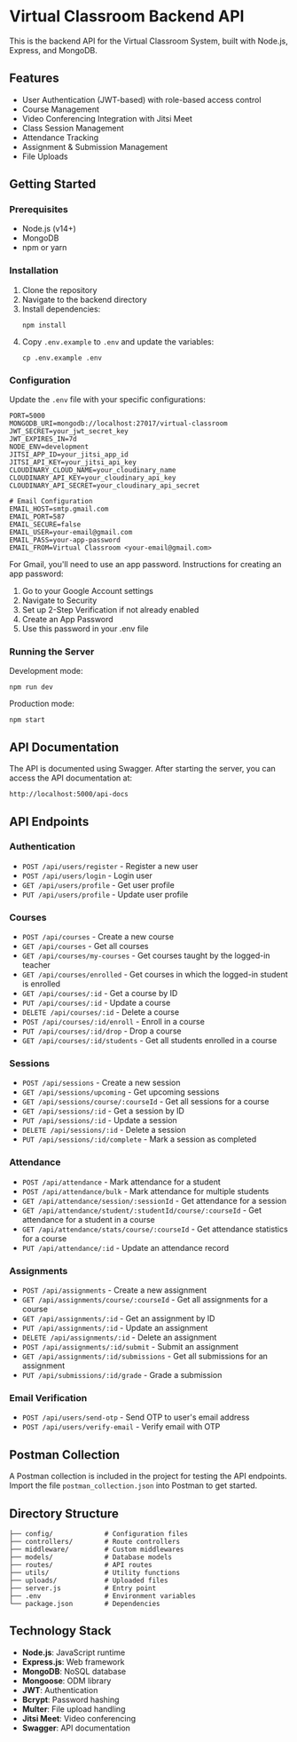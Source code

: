 # Virtual Classroom Backend API

This is the backend API for the Virtual Classroom System, built with Node.js, Express, and MongoDB.

## Features

- User Authentication (JWT-based) with role-based access control
- Course Management
- Video Conferencing Integration with Jitsi Meet
- Class Session Management
- Attendance Tracking
- Assignment & Submission Management
- File Uploads

## Getting Started

### Prerequisites

- Node.js (v14+)
- MongoDB
- npm or yarn

### Installation

1. Clone the repository
2. Navigate to the backend directory
3. Install dependencies:
   ```
   npm install
   ```
4. Copy `.env.example` to `.env` and update the variables:
   ```
   cp .env.example .env
   ```

### Configuration

Update the `.env` file with your specific configurations:

```
PORT=5000
MONGODB_URI=mongodb://localhost:27017/virtual-classroom
JWT_SECRET=your_jwt_secret_key
JWT_EXPIRES_IN=7d
NODE_ENV=development
JITSI_APP_ID=your_jitsi_app_id
JITSI_API_KEY=your_jitsi_api_key
CLOUDINARY_CLOUD_NAME=your_cloudinary_name
CLOUDINARY_API_KEY=your_cloudinary_api_key
CLOUDINARY_API_SECRET=your_cloudinary_api_secret

# Email Configuration
EMAIL_HOST=smtp.gmail.com
EMAIL_PORT=587
EMAIL_SECURE=false
EMAIL_USER=your-email@gmail.com
EMAIL_PASS=your-app-password
EMAIL_FROM=Virtual Classroom <your-email@gmail.com>
```

For Gmail, you'll need to use an app password. Instructions for creating an app password:
1. Go to your Google Account settings
2. Navigate to Security
3. Set up 2-Step Verification if not already enabled
4. Create an App Password
5. Use this password in your .env file

### Running the Server

Development mode:
```
npm run dev
```

Production mode:
```
npm start
```

## API Documentation

The API is documented using Swagger. After starting the server, you can access the API documentation at:

```
http://localhost:5000/api-docs
```

## API Endpoints

### Authentication

- `POST /api/users/register` - Register a new user
- `POST /api/users/login` - Login user
- `GET /api/users/profile` - Get user profile
- `PUT /api/users/profile` - Update user profile

### Courses

- `POST /api/courses` - Create a new course
- `GET /api/courses` - Get all courses
- `GET /api/courses/my-courses` - Get courses taught by the logged-in teacher
- `GET /api/courses/enrolled` - Get courses in which the logged-in student is enrolled
- `GET /api/courses/:id` - Get a course by ID
- `PUT /api/courses/:id` - Update a course
- `DELETE /api/courses/:id` - Delete a course
- `POST /api/courses/:id/enroll` - Enroll in a course
- `PUT /api/courses/:id/drop` - Drop a course
- `GET /api/courses/:id/students` - Get all students enrolled in a course

### Sessions

- `POST /api/sessions` - Create a new session
- `GET /api/sessions/upcoming` - Get upcoming sessions
- `GET /api/sessions/course/:courseId` - Get all sessions for a course
- `GET /api/sessions/:id` - Get a session by ID
- `PUT /api/sessions/:id` - Update a session
- `DELETE /api/sessions/:id` - Delete a session
- `PUT /api/sessions/:id/complete` - Mark a session as completed

### Attendance

- `POST /api/attendance` - Mark attendance for a student
- `POST /api/attendance/bulk` - Mark attendance for multiple students
- `GET /api/attendance/session/:sessionId` - Get attendance for a session
- `GET /api/attendance/student/:studentId/course/:courseId` - Get attendance for a student in a course
- `GET /api/attendance/stats/course/:courseId` - Get attendance statistics for a course
- `PUT /api/attendance/:id` - Update an attendance record

### Assignments

- `POST /api/assignments` - Create a new assignment
- `GET /api/assignments/course/:courseId` - Get all assignments for a course
- `GET /api/assignments/:id` - Get an assignment by ID
- `PUT /api/assignments/:id` - Update an assignment
- `DELETE /api/assignments/:id` - Delete an assignment
- `POST /api/assignments/:id/submit` - Submit an assignment
- `GET /api/assignments/:id/submissions` - Get all submissions for an assignment
- `PUT /api/submissions/:id/grade` - Grade a submission

### Email Verification

- `POST /api/users/send-otp` - Send OTP to user's email address
- `POST /api/users/verify-email` - Verify email with OTP

## Postman Collection

A Postman collection is included in the project for testing the API endpoints. Import the file `postman_collection.json` into Postman to get started.

## Directory Structure

```
├── config/             # Configuration files
├── controllers/        # Route controllers
├── middleware/         # Custom middlewares
├── models/             # Database models
├── routes/             # API routes
├── utils/              # Utility functions
├── uploads/            # Uploaded files
├── server.js           # Entry point
├── .env                # Environment variables
└── package.json        # Dependencies
```

## Technology Stack

- **Node.js**: JavaScript runtime
- **Express.js**: Web framework
- **MongoDB**: NoSQL database
- **Mongoose**: ODM library
- **JWT**: Authentication
- **Bcrypt**: Password hashing
- **Multer**: File upload handling
- **Jitsi Meet**: Video conferencing
- **Swagger**: API documentation 
